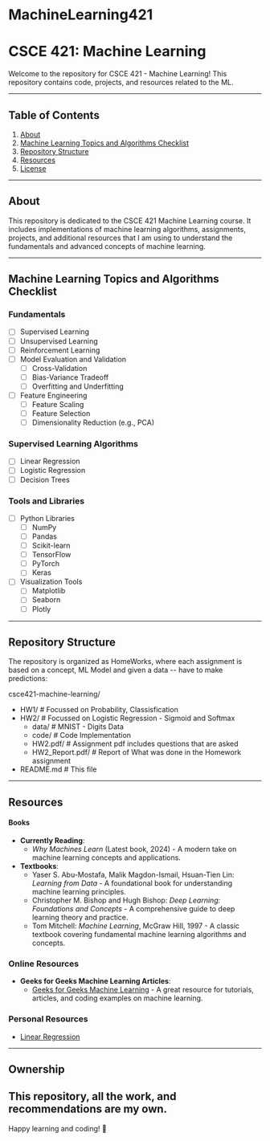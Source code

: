 # MachineLearning421
 
# CSCE 421: Machine Learning

Welcome to the repository for CSCE 421 - Machine Learning! This repository contains code, projects, and resources related to the ML. 

---

## Table of Contents
1. [About](#about)
2. [Machine Learning Topics and Algorithms Checklist](#machine-learning-topics-and-algorithms-checklist)
3. [Repository Structure](#repository-structure)
4. [Resources](#resources)
5. [License](#license)

---

## About
This repository is dedicated to the CSCE 421 Machine Learning course. It includes implementations of machine learning algorithms, assignments, projects, and additional resources that I am using to understand the fundamentals and advanced concepts of machine learning.

---

## Machine Learning Topics and Algorithms Checklist

### Fundamentals
- [ ] Supervised Learning
- [ ] Unsupervised Learning
- [ ] Reinforcement Learning
- [ ] Model Evaluation and Validation
  - [ ] Cross-Validation
  - [ ] Bias-Variance Tradeoff
  - [ ] Overfitting and Underfitting
- [ ] Feature Engineering
  - [ ] Feature Scaling
  - [ ] Feature Selection
  - [ ] Dimensionality Reduction (e.g., PCA)

### Supervised Learning Algorithms
- [ ] Linear Regression
- [ ] Logistic Regression
- [ ] Decision Trees
<!-- - [ ] Random Forests
- [ ] Support Vector Machines (SVM)
- [ ] k-Nearest Neighbors (k-NN)
- [ ] Naive Bayes
- [ ] Gradient Boosting Algorithms
  - [ ] XGBoost
  - [ ] LightGBM
  - [ ] CatBoost -->

<!-- ## Unsupervised Learning Algorithms
- [ ] Clustering
  - [ ] k-Means
  - [ ] Hierarchical Clustering
  - [ ] DBSCAN
- [ ] Principal Component Analysis (PCA)
- [ ] t-Distributed Stochastic Neighbor Embedding (t-SNE)
- [ ] Anomaly Detection
  - [ ] Isolation Forest
  - [ ] One-Class SVM

## Neural Networks and Deep Learning
- [ ] Perceptron
- [ ] Multilayer Perceptron (MLP)
- [ ] Convolutional Neural Networks (CNN)
- [ ] Recurrent Neural Networks (RNN)
  - [ ] Long Short-Term Memory (LSTM)
  - [ ] Gated Recurrent Units (GRU)
- [ ] Autoencoders
- [ ] Generative Adversarial Networks (GANs)
- [ ] Transfer Learning

## Optimization Techniques
- [ ] Gradient Descent
  - [ ] Stochastic Gradient Descent (SGD)
  - [ ] Mini-Batch Gradient Descent
- [ ] Adam Optimizer
- [ ] Learning Rate Scheduling

## Model Evaluation Metrics
- [ ] Classification Metrics
  - [ ] Accuracy
  - [ ] Precision, Recall, F1-Score
  - [ ] ROC-AUC
- [ ] Regression Metrics
  - [ ] Mean Squared Error (MSE)
  - [ ] Mean Absolute Error (MAE)
  - [ ] R-Squared

## Advanced Topics
- [ ] Ensemble Learning
  - [ ] Bagging
  - [ ] Boosting
  - [ ] Stacking
- [ ] Natural Language Processing (NLP)
  - [ ] Tokenization
  - [ ] Word Embeddings (e.g., Word2Vec, GloVe)
  - [ ] Transformers (e.g., BERT, GPT)
- [ ] Time Series Analysis
  - [ ] ARIMA
  - [ ] Prophet -->

### Tools and Libraries
- [ ] Python Libraries
  - [ ] NumPy
  - [ ] Pandas
  - [ ] Scikit-learn
  - [ ] TensorFlow
  - [ ] PyTorch
  - [ ] Keras
- [ ] Visualization Tools
  - [ ] Matplotlib
  - [ ] Seaborn
  - [ ] Plotly

---

## Repository Structure
The repository is organized as HomeWorks, where each assignment is based on a concept, ML Model and given a data -- have to make predictions:


csce421-machine-learning/
- HW1/                  # Focussed on Probability, Classisfication
- HW2/                  # Focussed on Logistic Regression - Sigmoid and Softmax
  - data/               # MNIST - Digits Data
  - code/               # Code Implementation
  - HW2.pdf/            # Assignment pdf includes questions that are asked 
  - HW2_Report.pdf/     # Report of What was done in the Homework assignment
- README.md             # This file


---


## Resources

#### Books
- **Currently Reading**:
  - *Why Machines Learn* (Latest book, 2024) - A modern take on machine learning concepts and applications.
- **Textbooks**:
  - Yaser S. Abu-Mostafa, Malik Magdon-Ismail, Hsuan-Tien Lin: *Learning from Data* - A foundational book for understanding machine learning principles.
  - Christopher M. Bishop and Hugh Bishop: *Deep Learning: Foundations and Concepts* - A comprehensive guide to deep learning theory and practice.
  - Tom Mitchell: *Machine Learning*, McGraw Hill, 1997 - A classic textbook covering fundamental machine learning algorithms and concepts.

### Online Resources
- **Geeks for Geeks Machine Learning Articles**:  
  - [Geeks for Geeks Machine Learning](https://www.geeksforgeeks.org/machine-learning/) - A great resource for tutorials, articles, and coding examples on machine learning.

### Personal Resources
- [Linear Regression](https://www.notion.so/Linear-Regression-199b3231923b8081abb6d8212fe98b73?pvs=4)

---

## Ownership
This repository, all the work, and recommendations are my own. 
---

Happy learning and coding! 🚀
